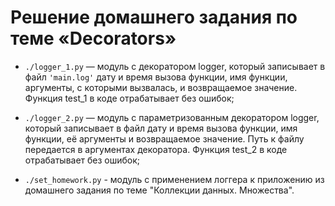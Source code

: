 # Решение домашнего задания по теме «Decorators»

- `./logger_1.py` — модуль с декоратором logger, который записывает в файл `'main.log'` 
дату и время вызова функции, имя функции, аргументы, с которыми вызвалась, 
и возвращаемое значение. Функция test_1 в коде отрабатывает без ошибок; 

- `./logger_2.py` — модуль с параметризованным декоратором logger, который записывает 
в файл дату и время вызова функции, имя функции, её аргументы и возвращаемое значение. 
Путь к файлу передается в аргументах декоратора. Функция test_2 в коде отрабатывает без ошибок; 

- `./set_homework.py` - модуль с применением логгера к приложению из домашнего задания по теме 
"Коллекции данных. Множества".



